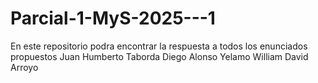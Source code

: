 ﻿# Parcial-1-MyS-2025---1
En este repositorio podra encontrar la respuesta a todos los enunciados propuestos
Juan Humberto Taborda 
Diego Alonso Yelamo
William David Arroyo
